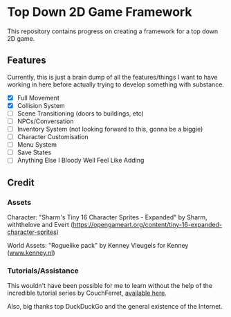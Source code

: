 # Top Down 2D Game Framework

This repository contains progress on creating a framework for a top down 2D game.

## Features

Currently, this is just a brain dump of all the features/things I want to have working in here before actually trying to develop something with substance.

- [x] Full Movement
- [x] Collision System
- [ ] Scene Transitioning (doors to buildings, etc)
- [ ] NPCs/Conversation
- [ ] Inventory System (not looking forward to this, gonna be a biggie)
- [ ] Character Customisation
- [ ] Menu System
- [ ] Save States
- [ ] Anything Else I Bloody Well Feel Like Adding

## Credit

### Assets

Character: "Sharm's Tiny 16 Character Sprites - Expanded" by Sharm, withthelove and Evert (https://opengameart.org/content/tiny-16-expanded-character-sprites)

World Assets: "Roguelike pack" by Kenney Vleugels for Kenney (www.kenney.nl) 

### Tutorials/Assistance

This wouldn't have been possible for me to learn without the help of the incredible tutorial series by CouchFerret, [available here](https://www.youtube.com/playlist?list=PLM83Z6G5iM3k48356VU6e-oXWl_uwwq4F).

Also, big thanks top DuckDuckGo and the general existence of the Internet.
